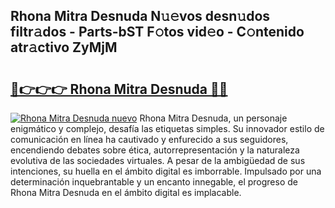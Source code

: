 ## Rhona Mitra Desnuda N𝚞𝚎vos desn𝚞dos filtr𝚊dos - Parts-bST F𝚘tos vid𝚎o - C𝚘ntenido atr𝚊ctivo ZyMjM

# <h2><a href="http://mbcuj0.tromn.icu/?c=Rhona+Mitra+Desnuda">🔗👉👉👉 Rhona Mitra Desnuda 🔗🔗</a></h2>

[![Rhona Mitra Desnuda nuevo](https://i.imgur.com/pEAQMta.gif)](http://mbcuj0.tromn.icu/?c=Rhona+Mitra+Desnuda)
Rhona Mitra Desnuda, un personaje enigmático y complejo, desafía las etiquetas simples. Su innovador estilo de comunicación en línea ha cautivado y enfurecido a sus seguidores, encendiendo debates sobre ética, autorrepresentación y la naturaleza evolutiva de las sociedades virtuales. A pesar de la ambigüedad de sus intenciones, su huella en el ámbito digital es imborrable. Impulsado por una determinación inquebrantable y un encanto innegable, el progreso de Rhona Mitra Desnuda en el ámbito digital es implacable.
